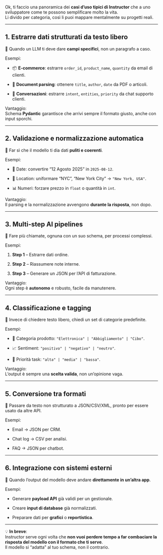 Ok, ti faccio una panoramica dei **casi d’uso tipici di Instructor** che a uno sviluppatore come te possono semplificare molto la vita.  
Li divido per categoria, così li puoi mappare mentalmente su progetti reali.

---

## **1. Estrarre dati strutturati da testo libero**

🎯 Quando un LLM ti deve dare **campi specifici**, non un paragrafo a caso.

Esempi:

- 📦 **E-commerce**: estrarre `order_id`, `product_name`, `quantity` da email di clienti.
    
- 📄 **Document parsing**: ottenere `title`, `author`, `date` da PDF o articoli.
    
- 💬 **Conversazioni**: estrarre `intent`, `entities`, `priority` da chat supporto clienti.
    

Vantaggio:  
Schema **Pydantic** garantisce che arrivi sempre il formato giusto, anche con input sporchi.

---

## **2. Validazione e normalizzazione automatica**

🎯 Far sì che il modello ti dia dati **puliti e coerenti**.

Esempi:

- 📆 Date: convertire “12 Agosto 2025” in `2025-08-12`.
    
- 📍 Location: uniformare “NYC”, “New York City” → `"New York, USA"`.
    
- 📊 Numeri: forzare prezzo in `float` o quantità in `int`.
    

Vantaggio:  
Il parsing e la normalizzazione avvengono **durante la risposta**, non dopo.

---

## **3. Multi-step AI pipelines**

🎯 Fare più chiamate, ognuna con un suo schema, per processi complessi.

Esempi:

1. **Step 1** – Estrarre dati ordine.
    
2. **Step 2** – Riassumere note interne.
    
3. **Step 3** – Generare un JSON per l’API di fatturazione.
    

Vantaggio:  
Ogni step è **autonomo** e robusto, facile da manutenere.

---

## **4. Classificazione e tagging**

🎯 Invece di chiedere testo libero, chiedi un set di categorie predefinite.

Esempi:

- 🛒 Categoria prodotto: `"Elettronica" | "Abbigliamento" | "Cibo"`.
    
- 📈 Sentiment: `"positivo" | "negativo" | "neutro"`.
    
- 🎯 Priorità task: `"alta" | "media" | "bassa"`.
    

Vantaggio:  
L’output è sempre una **scelta valida**, non un’opinione vaga.

---

## **5. Conversione tra formati**

🎯 Passare da testo non strutturato a JSON/CSV/XML, pronto per essere usato da altre API.

Esempi:

- Email → JSON per CRM.
    
- Chat log → CSV per analisi.
    
- FAQ → JSON per chatbot.
    

---

## **6. Integrazione con sistemi esterni**

🎯 Quando l’output del modello deve andare **direttamente in un’altra app**.

Esempi:

- Generare **payload API** già validi per un gestionale.
    
- Creare **input di database** già normalizzati.
    
- Preparare dati per **grafici** o **reportistica**.
    

---

💡 **In breve**:  
Instructor serve ogni volta che **non vuoi perdere tempo a far combaciare la risposta del modello con il formato che ti serve**.  
Il modello si “adatta” al tuo schema, non il contrario.